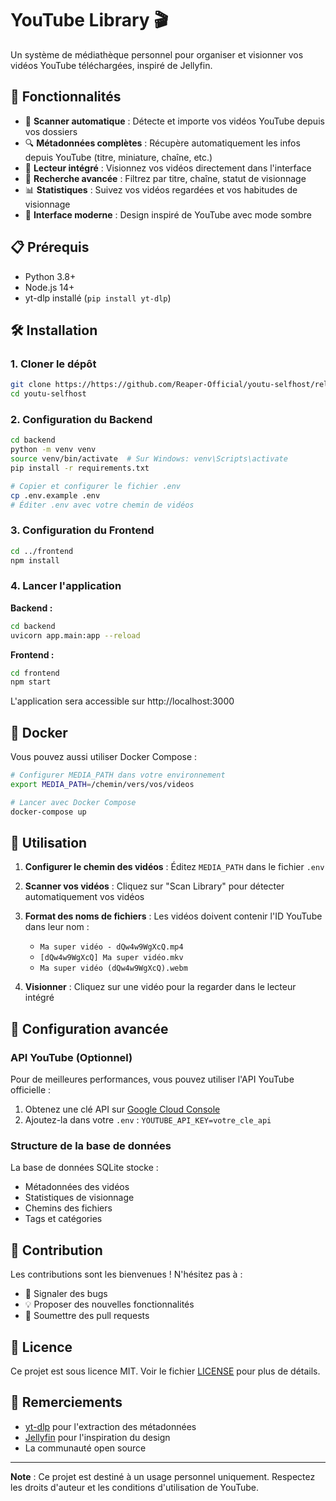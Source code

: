 # YouTube Library 🎬

Un système de médiathèque personnel pour organiser et visionner vos vidéos YouTube téléchargées, inspiré de Jellyfin.

## 🚀 Fonctionnalités

- 📂 **Scanner automatique** : Détecte et importe vos vidéos YouTube depuis vos dossiers
- 🔍 **Métadonnées complètes** : Récupère automatiquement les infos depuis YouTube (titre, miniature, chaîne, etc.)
- 🎥 **Lecteur intégré** : Visionnez vos vidéos directement dans l'interface
- 🔎 **Recherche avancée** : Filtrez par titre, chaîne, statut de visionnage
- 📊 **Statistiques** : Suivez vos vidéos regardées et vos habitudes de visionnage
- 🎨 **Interface moderne** : Design inspiré de YouTube avec mode sombre

## 📋 Prérequis

- Python 3.8+
- Node.js 14+
- yt-dlp installé (`pip install yt-dlp`)

## 🛠️ Installation

### 1. Cloner le dépôt
```bash
git clone https://https://github.com/Reaper-Official/youtu-selfhost/released.git
cd youtu-selfhost
```

### 2. Configuration du Backend

```bash
cd backend
python -m venv venv
source venv/bin/activate  # Sur Windows: venv\Scripts\activate
pip install -r requirements.txt

# Copier et configurer le fichier .env
cp .env.example .env
# Éditer .env avec votre chemin de vidéos
```

### 3. Configuration du Frontend

```bash
cd ../frontend
npm install
```

### 4. Lancer l'application

**Backend :**
```bash
cd backend
uvicorn app.main:app --reload
```

**Frontend :**
```bash
cd frontend
npm start
```

L'application sera accessible sur http://localhost:3000

## 🐳 Docker

Vous pouvez aussi utiliser Docker Compose :

```bash
# Configurer MEDIA_PATH dans votre environnement
export MEDIA_PATH=/chemin/vers/vos/videos

# Lancer avec Docker Compose
docker-compose up
```

## 📝 Utilisation

1. **Configurer le chemin des vidéos** : Éditez `MEDIA_PATH` dans le fichier `.env`

2. **Scanner vos vidéos** : Cliquez sur "Scan Library" pour détecter automatiquement vos vidéos

3. **Format des noms de fichiers** : Les vidéos doivent contenir l'ID YouTube dans leur nom :
   - `Ma super vidéo - dQw4w9WgXcQ.mp4`
   - `[dQw4w9WgXcQ] Ma super vidéo.mkv`
   - `Ma super vidéo (dQw4w9WgXcQ).webm`

4. **Visionner** : Cliquez sur une vidéo pour la regarder dans le lecteur intégré

## 🔧 Configuration avancée

### API YouTube (Optionnel)

Pour de meilleures performances, vous pouvez utiliser l'API YouTube officielle :

1. Obtenez une clé API sur [Google Cloud Console](https://console.cloud.google.com/)
2. Ajoutez-la dans votre `.env` : `YOUTUBE_API_KEY=votre_cle_api`

### Structure de la base de données

La base de données SQLite stocke :
- Métadonnées des vidéos
- Statistiques de visionnage
- Chemins des fichiers
- Tags et catégories

## 🤝 Contribution

Les contributions sont les bienvenues ! N'hésitez pas à :
- 🐛 Signaler des bugs
- 💡 Proposer des nouvelles fonctionnalités
- 🔧 Soumettre des pull requests

## 📄 Licence

Ce projet est sous licence MIT. Voir le fichier [LICENSE](LICENSE) pour plus de détails.

## 🙏 Remerciements

- [yt-dlp](https://github.com/yt-dlp/yt-dlp) pour l'extraction des métadonnées
- [Jellyfin](https://jellyfin.org/) pour l'inspiration du design
- La communauté open source

---

**Note** : Ce projet est destiné à un usage personnel uniquement. Respectez les droits d'auteur et les conditions d'utilisation de YouTube.
